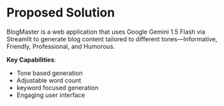 # Proposed Solution

BlogMaster is a web application that uses Google Gemini 1.5 Flash via Streamlit to generate blog content tailored to different tones—Informative, Friendly, Professional, and Humorous.

**Key Capabilities**:
- Tone based generation
- Adjustable word count
- keyword focused generation
- Engaging user interface
